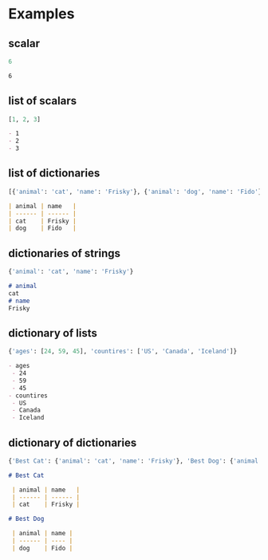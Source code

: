 # Examples

## scalar

```python
6
```

```markdown
6
```

## list of scalars

```python
[1, 2, 3]
```

```markdown
- 1
- 2
- 3

```

## list of dictionaries

```python
[{'animal': 'cat', 'name': 'Frisky'}, {'animal': 'dog', 'name': 'Fido'}]
```

```markdown
| animal | name   |
| ------ | ------ |
| cat    | Frisky |
| dog    | Fido   |

```

## dictionaries of strings

```python
{'animal': 'cat', 'name': 'Frisky'}
```

```markdown
# animal
cat
# name
Frisky

```

## dictionary of lists

```python
{'ages': [24, 59, 45], 'countires': ['US', 'Canada', 'Iceland']}
```

```markdown
- ages
 - 24
 - 59
 - 45
- countires
 - US
 - Canada
 - Iceland

```

## dictionary of dictionaries

```python
{'Best Cat': {'animal': 'cat', 'name': 'Frisky'}, 'Best Dog': {'animal': 'dog', 'name': 'Fido'}}
```

```markdown
# Best Cat

 | animal | name   |
 | ------ | ------ |
 | cat    | Frisky |

# Best Dog

 | animal | name |
 | ------ | ---- |
 | dog    | Fido |


```
